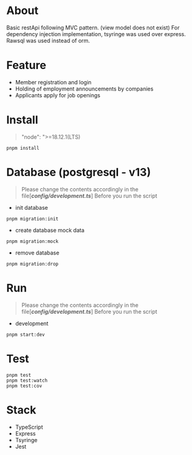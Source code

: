 # About
Basic restApi following MVC pattern. (view model does not exist) For dependency injection implementation, tsyringe was used over express.   Rawsql was used instead of orm.

# Feature
 - Member registration and login
 - Holding of employment announcements by companies
 - Applicants apply for job openings


# Install
> "node": ">=18.12.1(LTS)
```
pnpm install
```

# Database (postgresql - v13)
>Please change the contents accordingly in the file[***config/development.ts***] Before you run the script

- init database
```
pnpm migration:init
```
- create database mock data
```
pnpm migration:mock
```

- remove database
```
pnpm migration:drop
```


# Run
>Please change the contents accordingly in the file[***config/development.ts***] Before you run the script

- development
```
pnpm start:dev
```

# Test
```
pnpm test
pnpm test:watch
pnpm test:cov
```

# Stack
- TypeScript
- Express
- Tsyringe
- Jest